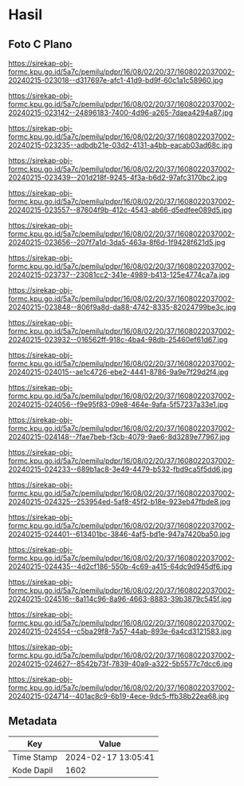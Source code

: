 # Hasil

## Foto C Plano

https://sirekap-obj-formc.kpu.go.id/5a7c/pemilu/pdpr/16/08/02/20/37/1608022037002-20240215-023018--d317697e-afc1-41d9-bd9f-60c1a1c58960.jpg

https://sirekap-obj-formc.kpu.go.id/5a7c/pemilu/pdpr/16/08/02/20/37/1608022037002-20240215-023142--24896183-7400-4d96-a265-7daea4294a87.jpg

https://sirekap-obj-formc.kpu.go.id/5a7c/pemilu/pdpr/16/08/02/20/37/1608022037002-20240215-023235--adbdb21e-03d2-4131-a4bb-eacab03ad68c.jpg

https://sirekap-obj-formc.kpu.go.id/5a7c/pemilu/pdpr/16/08/02/20/37/1608022037002-20240215-023439--201d218f-9245-4f3a-b6d2-97afc3170bc2.jpg

https://sirekap-obj-formc.kpu.go.id/5a7c/pemilu/pdpr/16/08/02/20/37/1608022037002-20240215-023557--87604f9b-412c-4543-ab66-d5edfee089d5.jpg

https://sirekap-obj-formc.kpu.go.id/5a7c/pemilu/pdpr/16/08/02/20/37/1608022037002-20240215-023656--207f7a1d-3da5-463a-8f6d-1f9428f621d5.jpg

https://sirekap-obj-formc.kpu.go.id/5a7c/pemilu/pdpr/16/08/02/20/37/1608022037002-20240215-023737--23081cc2-341e-4989-b413-125e4774ca7a.jpg

https://sirekap-obj-formc.kpu.go.id/5a7c/pemilu/pdpr/16/08/02/20/37/1608022037002-20240215-023848--806f9a8d-da88-4742-8335-82024799be3c.jpg

https://sirekap-obj-formc.kpu.go.id/5a7c/pemilu/pdpr/16/08/02/20/37/1608022037002-20240215-023932--016562ff-918c-4ba4-98db-25460ef61d67.jpg

https://sirekap-obj-formc.kpu.go.id/5a7c/pemilu/pdpr/16/08/02/20/37/1608022037002-20240215-024015--ae1c4726-ebe2-4441-8786-9a9e7f29d2f4.jpg

https://sirekap-obj-formc.kpu.go.id/5a7c/pemilu/pdpr/16/08/02/20/37/1608022037002-20240215-024056--f9e95f83-09e8-464e-9afa-5f57237a33e1.jpg

https://sirekap-obj-formc.kpu.go.id/5a7c/pemilu/pdpr/16/08/02/20/37/1608022037002-20240215-024148--7fae7beb-f3cb-4079-9ae6-8d3289e77967.jpg

https://sirekap-obj-formc.kpu.go.id/5a7c/pemilu/pdpr/16/08/02/20/37/1608022037002-20240215-024233--689b1ac8-3e49-4479-b532-fbd9ca5f5dd6.jpg

https://sirekap-obj-formc.kpu.go.id/5a7c/pemilu/pdpr/16/08/02/20/37/1608022037002-20240215-024325--253954ed-5af8-45f2-b18e-923eb47fbde8.jpg

https://sirekap-obj-formc.kpu.go.id/5a7c/pemilu/pdpr/16/08/02/20/37/1608022037002-20240215-024401--613401bc-3846-4af5-bd1e-947a7420ba50.jpg

https://sirekap-obj-formc.kpu.go.id/5a7c/pemilu/pdpr/16/08/02/20/37/1608022037002-20240215-024435--4d2cf186-550b-4c69-a415-64dc9d945df6.jpg

https://sirekap-obj-formc.kpu.go.id/5a7c/pemilu/pdpr/16/08/02/20/37/1608022037002-20240215-024516--8a114c96-8a96-4663-8883-39b3879c545f.jpg

https://sirekap-obj-formc.kpu.go.id/5a7c/pemilu/pdpr/16/08/02/20/37/1608022037002-20240215-024554--c5ba29f8-7a57-44ab-893e-6a4cd3121583.jpg

https://sirekap-obj-formc.kpu.go.id/5a7c/pemilu/pdpr/16/08/02/20/37/1608022037002-20240215-024627--8542b73f-7839-40a9-a322-5b5577c7dcc6.jpg

https://sirekap-obj-formc.kpu.go.id/5a7c/pemilu/pdpr/16/08/02/20/37/1608022037002-20240215-024714--401ac8c9-6b19-4ece-9dc5-ffb38b22ea68.jpg


## Metadata

| Key        | Value               |
| ---------- | ------------------- |
| Time Stamp | 2024-02-17 13:05:41 |
| Kode Dapil | 1602                |



